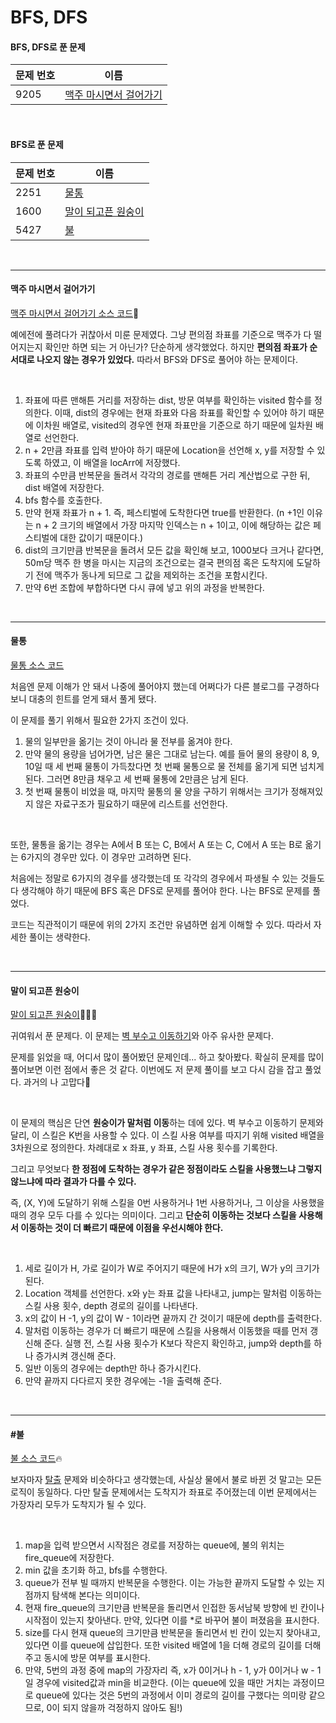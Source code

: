 # BFS, DFS

#### BFS, DFS로 푼 문제

| 문제 번호 | 이름                                              |
| --------- | ------------------------------------------------- |
| 9205      | [맥주 마시면서 걸어가기](#맥주-마시면서-걸어가기) |

<br>

#### BFS로 푼 문제

| 문제 번호 | 이름                                      |
| --------- | ----------------------------------------- |
| 2251      | [물통](#물통)                             |
| 1600      | [말이 되고픈 원숭이](#말이-되고픈-원숭이) |
| 5427      | [불](#불)                                 |

<br>

<hr>

#### 맥주 마시면서 걸어가기

[맥주 마시면서 걸어가기 소스 코드](https://www.acmicpc.net/problem/9205)🍺

예에전에 풀려다가 귀찮아서 미룬 문제였다. 그냥 편의점 좌표를 기준으로 맥주가 다 떨어지는지 확인만 하면 되는 거 아닌가? 단순하게 생각했었다. 하지만 **편의점 좌표가 순서대로 나오지 않는 경우가 있었다.** 따라서 BFS와 DFS로 풀어야 하는 문제이다. 

<br>

1. 좌표에 따른 맨해튼 거리를 저장하는 dist, 방문 여부를 확인하는 visited 함수를 정의한다. 이때, dist의 경우에는 현재 좌표와 다음 좌표를 확인할 수 있어야 하기 때문에 이차원 배열로, visited의 경우엔 현재 좌표만을 기준으로 하기 때문에 일차원 배열로 선언한다.
2. n + 2만큼 좌표를 입력 받아야 하기 때문에 Location을 선언해 x, y를 저장할 수 있도록 하였고, 이 배열을 locArr에 저장했다.
3. 좌표의 수만큼 반복문을 돌려서 각각의 경로를 맨해튼 거리 계산법으로 구한 뒤, dist 배열에 저장한다.
4. bfs 함수를 호출한다.
5. 만약 현재 좌표가 n + 1. 즉, 페스티벌에 도착한다면 true를 반환한다. (n +1인 이유는 n + 2 크기의 배열에서 가장 마지막 인덱스는 n + 1이고, 이에 해당하는 값은 페스티벌에 대한 값이기 때문이다.)
6. dist의 크기만큼 반복문을 돌려서 모든 값을 확인해 보고, 1000보다 크거나 같다면, 50m당 맥주 한 병을 마시는 지금의 조건으로는 결국 편의점 혹은 도착지에 도달하기 전에 맥주가 동나게 되므로 그 값을 제외하는 조건을 포함시킨다.
7. 만약 6번 조합에 부합하다면 다시 큐에 넣고 위의 과정을 반복한다.

<br>

<hr>

#### 물통

[물통 소스 코드](https://github.com/hjyeon-n/Algorithm_study/blob/master/BOJ/2020.11/Solution_2251.java)

처음엔 문제 이해가 안 돼서 나중에 풀어야지 했는데 어쩌다가 다른 블로그를 구경하다 보니 대충의 힌트를 얻게 돼서 풀게 됐다.

이 문제를 풀기 위해서 필요한 2가지 조건이 있다.

1. 물의 일부만을 옮기는 것이 아니라 물 전부를 옮겨야 한다.
2. 만약 물의 용량을 넘어가면, 남은 물은 그대로 남는다. 예를 들어 물의 용량이 8, 9, 10일 때 세 번째 물통이 가득찼다면 첫 번째 물통으로 물 전체를 옮기게 되면 넘치게 된다. 그러면 8만큼 채우고 세 번째 물통에 2만큼은 남게 된다.
3. 첫 번째 물통이 비었을 때, 마지막 물통의 물 양을 구하기 위해서는 크기가 정해져있지 않은 자료구조가 필요하기 때문에 리스트를 선언한다.

<br>

또한, 물통을 옮기는 경우는 A에서 B 또는 C, B에서 A 또는 C, C에서 A 또는 B로 옮기는 6가지의 경우만 있다. 이 경우만 고려하면 된다.

처음에는 정말로 6가지의 경우를 생각했는데 또 각각의 경우에서 파생될 수 있는 것들도 다 생각해야 하기 때문에 BFS 혹은 DFS로 문제를 풀어야 한다. 나는 BFS로 문제를 풀었다.

코드는 직관적이기 때문에 위의 2가지 조건만 유념하면 쉽게 이해할 수 있다. 따라서 자세한 풀이는 생략한다.

<br>

<hr>

#### 말이 되고픈 원숭이

[말이 되고픈 원숭이](https://github.com/hjyeon-n/Algorithm_study/blob/master/BOJ/2020.11/Solution_1600.java)🙉🙈🐎

귀여워서 푼 문제다. 이 문제는 [벽 부수고 이동하기](https://github.com/hjyeon-n/Algorithm_study/blob/master/Problem%20Solving/2020.08/BFS%2C%20DFS.md#%EB%B2%BD-%EB%B6%80%EC%88%98%EA%B3%A0-%EC%9D%B4%EB%8F%99%ED%95%98%EA%B8%B0)와 아주 유사한 문제다. 

문제를 읽었을 때, 어디서 많이 풀어봤던 문제인데... 하고 찾아봤다. 확실히 문제를 많이 풀어보면 이런 점에서 좋은 것 같다. 이번에도 저 문제 풀이를 보고 다시 감을 잡고 풀었다. 과거의 나 고맙다🌿

<br>

이 문제의 핵심은 단연 **원숭이가 말처럼 이동**하는 데에 있다. 벽 부수고 이동하기 문제와 달리, 이 스킬은 K번을 사용할 수 있다. 이 스킬 사용 여부를 따지기 위해 visited 배열을 3차원으로 정의한다. 차례대로 x 좌표, y 좌표, 스킬 사용 횟수를 기록한다.

그리고 무엇보다 **한 정점에 도착하는 경우가 같은 정점이라도 스킬을 사용했느냐 그렇지 않느냐에 따라 결과가 다를 수 있다.** 

즉, (X, Y)에 도달하기 위해 스킬을 0번 사용하거나 1번 사용하거나, 그 이상을 사용했을 때의 경우 모두 다를 수 있다는 의미이다. 그리고 **단순히 이동하는 것보다 스킬을 사용해서 이동하는 것이 더 빠르기 때문에 이점을 우선시해야 한다.**

<br>

1. 세로 길이가 H, 가로 길이가 W로 주어지기 때문에 H가 x의 크기, W가 y의 크기가 된다.
2. Location 객체를 선언한다. x와 y는 좌표 값을 나타내고, jump는 말처럼 이동하는 스킬 사용 횟수, depth 경로의 길이를 나타낸다.
3. x의 값이 H -1, y의 값이  W - 1이라면 끝까지 간 것이기 때문에 depth를 출력한다.  
4. 말처럼 이동하는 경우가 더 빠르기 때문에 스킬을 사용해서 이동했을 때를 먼저 갱신해 준다. 실행 전, 스킬 사용 횟수가 K보다 작은지 확인하고, jump와 depth를 하나 증가시켜 갱신해 준다.
5. 일반 이동의 경우에는 depth만 하나 증가시킨다.
6. 만약 끝까지 다다르지 못한 경우에는 -1을 출력해 준다.

<br>

<hr>

#### #불

[불 소스 코드](https://github.com/hjyeon-n/Algorithm_study/blob/master/BOJ/2020.11/Solution_17406.java)🔥

보자마자 [탈출](https://github.com/hjyeon-n/Algorithm_study/blob/master/Problem%20Solving/2020.08/BFS%2C%20DFS.md#%ED%83%88%EC%B6%9C) 문제와 비슷하다고 생각했는데, 사실상 물에서 불로 바뀐 것 말고는 모든 로직이 동일하다. 다만 탈출 문제에서는 도착지가 좌표로 주어졌는데 이번 문제에서는 가장자리 모두가 도착지가 될 수 있다.

<br>

1. map을 입력 받으면서 시작점은 경로를 저장하는 queue에, 불의 위치는 fire_queue에 저장한다.
2. min 값을 초기화 하고, bfs를 수행한다.
3. queue가 전부 빌 때까지 반복문을 수행한다. 이는 가능한 끝까지 도달할 수 있는 지점까지 탐색해 본다는 의미이다.
4. 현재 fire_queue의 크기만큼 반복문을 돌리면서 인접한 동서남북 방향에 빈 칸이나 시작점이 있는지 찾아낸다. 만약, 있다면 이를 *로 바꾸어 불이 퍼졌음을 표시한다.
5. size를 다시 현재 queue의 크기만큼 반복문을 돌리면서 빈 칸이 있는지 찾아내고, 있다면 이를 queue에 삽입한다. 또한 visited 배열에 1을 더해 경로의 길이를 더해주고 동시에 방문 여부를 표시한다.
6. 만약, 5번의 과정 중에 map의 가장자리 즉, x가 0이거나 h - 1, y가 0이거나 w - 1일 경우에 visited값과 min을 비교한다. (이는 queue에 있을 때만 거치는 과정이므로 queue에 있다는 것은 5번의 과정에서 이미 경로의 길이를 구했다는 의미랑 같으므로, 0이 되지 않을까 걱정하지 않아도 됨!)